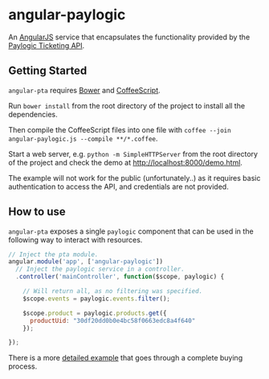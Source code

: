 angular-paylogic
================

An [AngularJS](https://angularjs.org/) service that encapsulates the functionality provided by the
[Paylogic Ticketing API](https://doc.sandbox.paylogic.com/).

## Getting Started

``angular-pta`` requires [Bower](http://bower.io/) and [CoffeeScript](http://coffeescript.org/).

Run ``bower install`` from the root directory of the project to install all the dependencies.

Then compile the CoffeeScript files into one file with ``coffee --join angular-paylogic.js --compile **/*.coffee``.

Start a web server, e.g. ``python -m SimpleHTTPServer`` from the root directory of the project and check the demo at
[http://localhost:8000/demo.html](http://localhost:8000/demo.html).

The example will not work for the public (unfortunately..) as it requires basic authentication to access the API, and
credentials are not provided.

## How to use

``angular-pta`` exposes a single ``paylogic`` component that can be used in the following way to interact
with resources.

```javascript
// Inject the pta module.
angular.module('app', ['angular-paylogic'])
  // Inject the paylogic service in a controller.
  .controller('mainController', function($scope, paylogic) {

    // Will return all, as no filtering was specified.
    $scope.events = paylogic.events.filter();

    $scope.product = paylogic.products.get({
      productUid: "30df20dd0b0e4bc58f0663edc8a4f640"
    });

});
```

There is a more [detailed example](https://github.com/spirosikmd/angular-pta/blob/master/demo.html) that goes through a
complete buying process.
